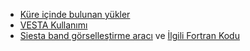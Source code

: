 
* [Küre içinde bulunan yükler](https://bsalmankurt.github.io/charged_balls.html)
* [VESTA Kullanımı](https://bsalmankurt.github.io/vesta.html)
* [Siesta band görselleştirme aracı](https://bsalmankurt.github.io/siesta_band_transform.html) ve [İlgili Fortran Kodu](https://bsalmankurt.github.io/siesta_band.html)
